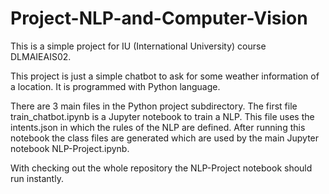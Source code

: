 # Project-NLP-and-Computer-Vision
This is a simple project for IU (International University) course DLMAIEAIS02.

This project is just a simple chatbot to ask for some weather information of a location.
It is programmed with Python language.

There are 3 main files in the Python project subdirectory.
The first file train_chatbot.ipynb is a Jupyter notebook to train a NLP. This file uses the intents.json in which the rules of the NLP are defined.
After running this notebook the class files are generated which are used by the main Jupyter notebook NLP-Project.ipynb.

With checking out the whole repository the NLP-Project notebook should run instantly.
